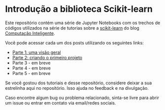 # Introdução a biblioteca Scikit-learn
Este repositório contém uma série de Jupyter Notebooks com os trechos de códigos utilizados na série de tutorias sobre a [scikit-learn](https://scikit-learn.org/) do blog [Computação Inteligente](http://computacaointeligente.com.br/).

Você pode acessar cada um dos posts utilizando os seguintes links:
- [Parte 1: uma visão geral](http://computacaointeligente.com.br/outros/intro-sklearn-part-1/)
- [Parte 2: criando o primeiro projeto](http://computacaointeligente.com.br/outros/intro-sklearn-part-2/)
- Parte 3 - em breve
- Parte 4 - em breve
- Parte 5 - em breve

Se você gostou dos tutoriais e desse repositório, considere deixar a sua estrelinha aqui no repositório. Isso ajuda no feedback e na divulgação.

Caso encontre algum bug ou problema relacionado, sinta-se livre para abrir um issue ou entrar em contato via email/redes sociais.